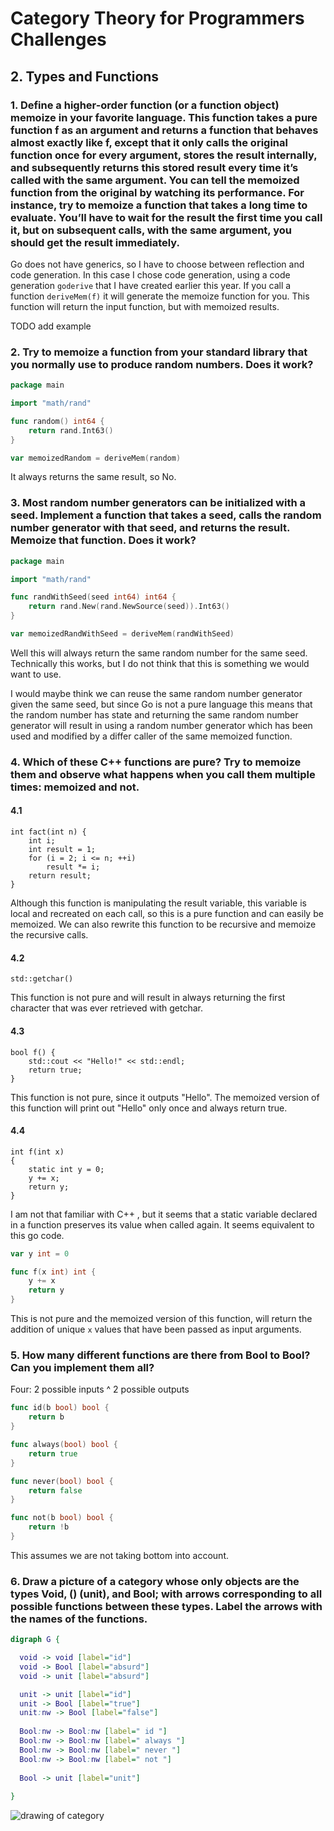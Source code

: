 # Category Theory for Programmers Challenges

## 2. Types and Functions

### 1. Define a higher-order function (or a function object) memoize in your favorite language. This function takes a pure function f as an argument and returns a function that behaves almost exactly like f, except that it only calls the original function once for every argument, stores the result internally, and subsequently returns this stored result every time it’s called with the same argument. You can tell the memoized function from the original by watching its performance. For instance, try to memoize a function that takes a long time to evaluate. You’ll have to wait for the result the first time you call it, but on subsequent calls, with the same argument, you should get the result immediately.

Go does not have generics, so I have to choose between reflection and code generation.
In this case I chose code generation, using a code generation `goderive` that I have created earlier this year.
If you call a function `deriveMem(f)` it will generate the memoize function for you.
This function will return the input function, but with memoized results.

TODO add example

### 2. Try to memoize a function from your standard library that you normally use to produce random numbers. Does it work?

```go
package main

import "math/rand"

func random() int64 {
    return rand.Int63()
}

var memoizedRandom = deriveMem(random)
```

It always returns the same result, so No.

### 3. Most random number generators can be initialized with a seed. Implement a function that takes a seed, calls the random number generator with that seed, and returns the result. Memoize that function. Does it work?

```go
package main

import "math/rand"

func randWithSeed(seed int64) int64 {
    return rand.New(rand.NewSource(seed)).Int63()
}

var memoizedRandWithSeed = deriveMem(randWithSeed)
```

Well this will always return the same random number for the same seed.
Technically this works, but I do not think that this is something we would want to use.

I would maybe think we can reuse the same random number generator given the same seed, 
but since Go is not a pure language this means that the random number has state 
and returning the same random number generator will result in using a random number generator
which has been used and modified by a differ caller of the same memoized function.

### 4. Which of these C++ functions are pure? Try to memoize them and observe what happens when you call them multiple times: memoized and not.

#### 4.1
```
int fact(int n) {
    int i;
    int result = 1;
    for (i = 2; i <= n; ++i)
        result *= i;
    return result;
}
```

Although this function is manipulating the result variable, this variable is local and recreated on each call,
so this is a pure function and can easily be memoized.
We can also rewrite this function to be recursive and memoize the recursive calls.

#### 4.2 

```
std::getchar()
```

This function is not pure and will result in always returning the first character that was ever retrieved with getchar.

#### 4.3 

```
bool f() { 
    std::cout << "Hello!" << std::endl;
    return true; 
}
```

This function is not pure, since it outputs "Hello".
The memoized version of this function will print out "Hello" only once and always return true.

#### 4.4

```
int f(int x)
{
    static int y = 0;
    y += x;
    return y;
}
```

I am not that familiar with C++ ,
but it seems that a static variable declared in a function preserves its value when called again.
It seems equivalent to this go code.

```go
var y int = 0

func f(x int) int {
    y += x
    return y
}
```

This is not pure and the memoized version of this function, 
will return the addition of unique `x` values that have been passed as input arguments.

### 5. How many different functions are there from Bool to Bool? Can you implement them all?

Four: 2 possible inputs ^ 2 possible outputs

```go
func id(b bool) bool {
    return b
}
```

```go
func always(bool) bool {
    return true
}
```

```go
func never(bool) bool {
    return false
}
```

```go
func not(b bool) bool {
    return !b
}
```

This assumes we are not taking bottom into account.

### 6. Draw a picture of a category whose only objects are the types Void, () (unit), and Bool; with arrows corresponding to all possible functions between these types. Label the arrows with the names of the functions.

```dot
digraph G {

  void -> void [label="id"]
  void -> Bool [label="absurd"]
  void -> unit [label="absurd"]

  unit -> unit [label="id"]
  unit -> Bool [label="true"]
  unit:nw -> Bool [label="false"]
  
  Bool:nw -> Bool:nw [label=" id "]
  Bool:nw -> Bool:nw [label=" always "]
  Bool:nw -> Bool:nw [label=" never "]
  Bool:nw -> Bool:nw [label=" not "]
  
  Bool -> unit [label="unit"]
  
}
```

![drawing of category](https://rawgit.com/awalterschulze/category-theory-for-programmers-challenges/master/102-6.png "Category for Void, Unit and Bool")
